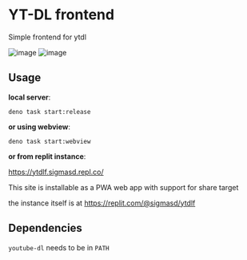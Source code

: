 # YT-DL frontend

Simple frontend for ytdl

![image](https://user-images.githubusercontent.com/22427111/194400540-cef665b0-aa37-4a52-8bbe-8b5c5340bd02.png)
![image](https://user-images.githubusercontent.com/22427111/194400380-0a9b5986-b94d-486a-a21f-dd47038bd9e5.png)

## Usage

**local server**:

`deno task start:release`

**or using webview**:

`deno task start:webview`

**or from replit instance**:

https://ytdlf.sigmasd.repl.co/

This site is installable as a PWA web app with support for share target

the instance itself is at https://replit.com/@sigmasd/ytdlf

## Dependencies

`youtube-dl` needs to be in `PATH`
